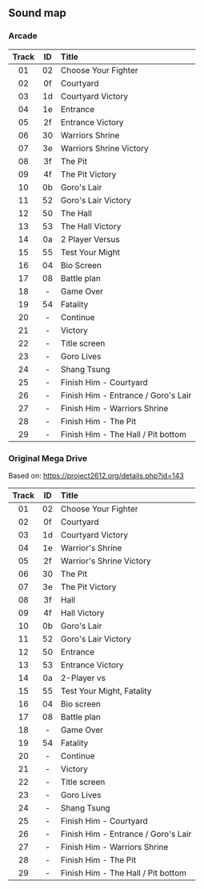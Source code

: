## Sound map

### Arcade

| Track | ID  | Title                                   |
| :---: | :-: | :-------------------------              |
|  01   | 02  | Choose Your Fighter                     |
|  02   | 0f  | Courtyard                               |
|  03   | 1d  | Courtyard Victory                       |
|  04   | 1e  | Entrance                                |
|  05   | 2f  | Entrance Victory                        |
|  06   | 30  | Warriors Shrine                         |
|  07   | 3e  | Warriors Shrine Victory                 |
|  08   | 3f  | The Pit                                 |
|  09   | 4f  | The Pit Victory                         |
|  10   | 0b  | Goro's Lair                             |
|  11   | 52  | Goro's Lair Victory                     |
|  12   | 50  | The Hall                                |
|  13   | 53  | The Hall Victory                        |
|  14   | 0a  | 2 Player Versus                         |
|  15   | 55  | Test Your Might                         |
|  16   | 04  | Bio Screen                              |
|  17   | 08  | Battle plan                             |
|  18   | -   | Game Over                               |
|  19   | 54  | Fatality                                |
|  20   | -   | Continue                                |
|  21   | -   | Victory                                 |
|  22   | -   | Title screen                            |
|  23   | -   | Goro Lives                              |
|  24   | -   | Shang Tsung                             |
|  25   | -   | Finish Him - Courtyard                  |
|  26   | -   | Finish Him - Entrance / Goro's Lair     |
|  27   | -   | Finish Him - Warriors Shrine            |
|  28   | -   | Finish Him - The Pit                    |
|  29   | -   | Finish Him - The Hall / Pit bottom      |

### Original Mega Drive

Based on: https://project2612.org/details.php?id=143

| Track | ID  | Title                                   |
| :---: | :-: | :-------------------------              |
|  01   | 02  | Choose Your Fighter                     |
|  02   | 0f  | Courtyard                               |
|  03   | 1d  | Courtyard Victory                       |
|  04   | 1e  | Warrior's Shrine                        |
|  05   | 2f  | Warrior's Shrine Victory                |
|  06   | 30  | The Pit                                 |
|  07   | 3e  | The Pit Victory                         |
|  08   | 3f  | Hall                                    |
|  09   | 4f  | Hall Victory                            |
|  10   | 0b  | Goro's Lair                             |
|  11   | 52  | Goro's Lair Victory                     |
|  12   | 50  | Entrance                                |
|  13   | 53  | Entrance Victory                        |
|  14   | 0a  | 2-Player vs                             |
|  15   | 55  | Test Your Might, Fatality               |
|  16   | 04  | Bio screen                              |
|  17   | 08  | Battle plan                             |
|  18   | -   | Game Over                               |
|  19   | 54  | Fatality                                |
|  20   | -   | Continue                                |
|  21   | -   | Victory                                 |
|  22   | -   | Title screen                            |
|  23   | -   | Goro Lives                              |
|  24   | -   | Shang Tsung                             |
|  25   | -   | Finish Him - Courtyard                  |
|  26   | -   | Finish Him - Entrance / Goro's Lair     |
|  27   | -   | Finish Him - Warriors Shrine            |
|  28   | -   | Finish Him - The Pit                    |
|  29   | -   | Finish Him - The Hall / Pit bottom      |
